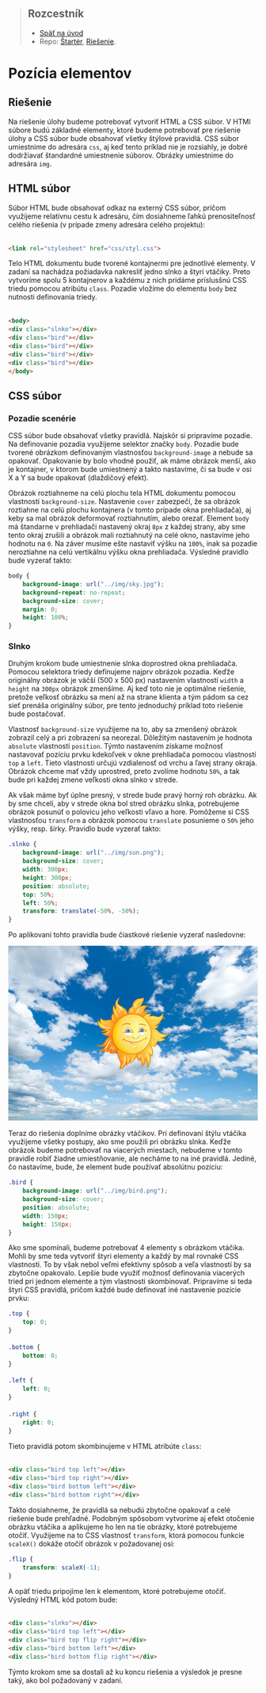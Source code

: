 <div class="hidden">

> ## Rozcestník
> - [Späť na úvod](../../README.md)
> - Repo: [Štartér](/../../tree/main/css/position), [Riešenie](/../../tree/solution/css/position).

# Pozícia elementov

</div>

## Riešenie

Na riešenie úlohy budeme potrebovať vytvoriť HTML a CSS súbor. V HTMl súbore budú základné elementy, ktoré budeme
potrebovať pre riešenie úlohy a CSS súbor bude obsahovať všetky štýlové pravidlá. CSS súbor umiestnime do adresára
`css`, aj keď tento príklad nie je rozsiahly, je dobré dodržiavať štandardné umiestnenie súborov. Obrázky umiestnime do
adresára `img`.

## HTML súbor

Súbor HTML bude obsahovať odkaz na externý CSS súbor, pričom využijeme relatívnu cestu k adresáru, čím dosiahneme ľahkú
prenositeľnosť celého riešenia (v prípade zmeny adresára celého projektu):

```html

<link rel="stylesheet" href="css/styl.css">
```

Telo HTML dokumentu bude tvorené kontajnermi pre jednotlivé elementy. V zadaní sa nachádza požiadavka nakresliť jedno
slnko a štyri vtáčiky. Preto vytvoríme spolu 5 kontajnerov a každému z nich pridáme príslusšnú CSS triedu pomocou
atribútu `class`. Pozadie vložíme do elementu `body` bez nutnosti definovania triedy.

```html

<body>
<div class="slnko"></div>
<div class="bird"></div>
<div class="bird"></div>
<div class="bird"></div>
<div class="bird"></div>
</body>
```

## CSS súbor

### Pozadie scenérie

CSS súbor bude obsahovať všetky pravidlá. Najskôr si pripravíme pozadie. Na definovanie pozadia využijeme selektor
značky `body`. Pozadie bude tvorené obrázkom definovaným vlastnosťou `background-image` a nebude sa opakovať. Opakovanie
by bolo vhodné použiť, ak máme obrázok menší, ako je kontajner, v ktorom bude umiestnený a takto nastavíme, či sa bude v
osi X a Y sa bude opakovať (dlaždičový efekt).

Obrázok roztiahneme na celú plochu tela HTML dokumentu pomocou vlastnosti `background-size`. Nastavenie `cover`
zabezpečí, že sa obrázok roztiahne na celú plochu kontajnera (v tomto prípade okna prehliadača), aj keby sa mal obrázok
deformovať roztiahnutím, alebo orezať. Element `body` má štandarne v prehliadači nastavený okraj `8px` z každej strany,
aby sme tento okraj zrušili a obrázok mali roztiahnutý na celé okno, nastavíme jeho hodnotu na `0`. Na záver musíme ešte
nastaviť výšku na `100%`, inak sa pozadie neroztiahne na celú vertikálnu výšku okna prehliadača. Výsledné pravidlo bude
vyzerať takto:

```css
body {
    background-image: url("../img/sky.jpg");
    background-repeat: no-repeat;
    background-size: cover;
    margin: 0;
    height: 100%;
}
```

### Slnko

Druhým krokom bude umiestnenie slnka doprostred okna prehliadača. Pomocou selektora triedy definujeme najprv obrázok
pozadia. Keďže originálny obrázok je väčší (500 x 500 px) nastavením vlastností `width` a `height` na `300px` obrázok
zmenšíme. Aj keď toto nie je optimálne riešenie, pretože veľkosť obrázku sa mení až na strane klienta a tým pádom sa cez
sieť prenáša originálny súbor, pre tento jednoduchý príklad toto riešenie bude postačovať.

Vlastnosť `background-size` využijeme na to, aby sa zmenšený obrázok zobrazil celý a pri zobrazení sa neorezal.
Dôležitým nastavením je hodnota `absolute` vlastnosti `position`. Týmto nastavením získame možnosť nastavovať pozíciu
prvku kdekoľvek v okne prehliadača pomocou vlastností `top` a `left`. Tieto vlastnosti určujú vzdialenosť od vrchu a
ľavej strany okraja. Obrázok chceme mať vždy uprostred, preto zvolíme hodnotu `50%`, a tak bude pri každej zmene
veľkosti okna slnko v strede.

Ak však máme byť úplne presný, v strede bude pravý horný roh obrázku. Ak by sme chceli, aby v strede okna bol stred
obrázku slnka, potrebujeme obrázok posunúť o polovicu jeho veľkosti vľavo a hore. Pomôžeme si CSS vlastnosťou
`transform` a obrázok pomocou `translate` posunieme o `50%` jeho výšky, resp. šírky. Pravidlo bude vyzerať takto:

```css
.slnko {
    background-image: url("../img/sun.png");
    background-size: cover;
    width: 300px;
    height: 300px;
    position: absolute;
    top: 50%;
    left: 50%;
    transform: translate(-50%, -50%);
}
```

Po aplikovaní tohto pravidla bude čiastkové riešenie vyzerať nasledovne:

![](images_position/sun.jpg)

Teraz do riešenia doplníme obrázky vtáčikov. Pri definovaní štýlu vtáčika využijeme všetky postupy, ako sme použili pri
obrázku slnka. Keďže obrázok budeme potrebovať na viacerých miestach, nebudeme v tomto pravidle robiť žiadne
umiestňovanie, ale necháme to na iné pravidlá. Jediné, čo nastavíme, bude, že element bude používať absolútnu pozíciu:

```css
.bird {
    background-image: url("../img/bird.png");
    background-size: cover;
    position: absolute;
    width: 150px;
    height: 150px;
}
```

Ako sme spomínali, budeme potrebovať 4 elementy s obrázkom vtáčika. Mohli by sme teda vytvoriť štyri elementy a každý by
mal rovnaké CSS vlastnosti. To by však nebol veľmi efektívny spôsob a veľa vlastností by sa zbytočne opakovalo. Lepšie
bude využiť možnosť definovania viacerých tried pri jednom elemente a tým vlastnosti skombinovať. Pripravíme si teda
štyri CSS pravidlá, pričom každé bude definovať iné nastavenie pozície prvku:

```css
.top {
    top: 0;
}

.bottom {
    bottom: 0;
}

.left {
    left: 0;
}

.right {
    right: 0;
}
```

Tieto pravidlá potom skombinujeme v HTML atribúte `class`:

```html

<div class="bird top left"></div>
<div class="bird top right"></div>
<div class="bird bottom left"></div>
<div class="bird bottom right"></div>
```

Takto dosiahneme, že pravidlá sa nebudú zbytočne opakovať a celé riešenie bude prehľadné. Podobným spôsobom vytvoríme aj
efekt otočenie obrázku vtáčika a aplikujeme ho len na tie obrázky, ktoré potrebujeme otočiť. Využijeme na to CSS
vlastnosť `transform`, ktorá pomocou funkcie `scaleX()` dokáže otočiť obrázok v požadovanej osi:

```css
.flip {
    transform: scaleX(-1);
}
```

A opäť triedu pripojíme len k elementom, ktoré potrebujeme otočiť. Výsledný HTML kód potom bude:

```html

<div class="slnko"></div>
<div class="bird top left"></div>
<div class="bird top flip right"></div>
<div class="bird bottom left"></div>
<div class="bird bottom flip right"></div>
```

Týmto krokom sme sa dostali až ku koncu riešenia a výsledok je presne taký, ako bol požadovaný v zadaní.

